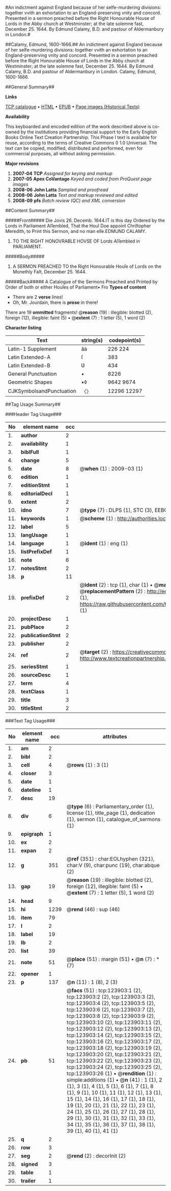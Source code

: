 #An indictment against England because of her selfe-murdering divisions: together vvith an exhortation to an England-preserving vnity and concord. Presented in a sermon preached before the Right Honourable House of Lords in the Abby church at Westminster; at the late solemne fast, December 25. 1644. By Edmund Calamy, B.D. and pastour of Aldermanbury in London.#

##Calamy, Edmund, 1600-1666.##
An indictment against England because of her selfe-murdering divisions: together vvith an exhortation to an England-preserving vnity and concord. Presented in a sermon preached before the Right Honourable House of Lords in the Abby church at Westminster; at the late solemne fast, December 25. 1644. By Edmund Calamy, B.D. and pastour of Aldermanbury in London.
Calamy, Edmund, 1600-1666.

##General Summary##

**Links**

[TCP catalogue](http://www.ota.ox.ac.uk/tcp/)  • 
[HTML](http://tei.it.ox.ac.uk/tcp/Texts-HTML/free/A78/A78979.html)  • 
[EPUB](http://tei.it.ox.ac.uk/tcp/Texts-EPUB/free/A78/A78979.epub) • 
[Page images (Historical Texts)](https://data.historicaltexts.jisc.ac.uk/view?pubId=eebo-99871492e&pageId=eebo-99871492e-123903-1)

**Availability**

This keyboarded and encoded edition of the
	       work described above is co-owned by the institutions
	       providing financial support to the Early English Books
	       Online Text Creation Partnership. This Phase I text is
	       available for reuse, according to the terms of Creative
	       Commons 0 1.0 Universal. The text can be copied,
	       modified, distributed and performed, even for
	       commercial purposes, all without asking permission.

**Major revisions**

1. __2007-04__ __TCP__ *Assigned for keying and markup*
1. __2007-05__ __Apex CoVantage__ *Keyed and coded from ProQuest page images*
1. __2008-06__ __John Latta__ *Sampled and proofread*
1. __2008-06__ __John Latta__ *Text and markup reviewed and edited*
1. __2008-09__ __pfs__ *Batch review (QC) and XML conversion*

##Content Summary##

#####Front#####
Die Jovis 26. Decemb. 1644.IT is this day Ordered by the Lords in Parliament Aſſembled, That the HouI Doe appoint Chriſtopher Meredith, to Print this Sermon, and no man elſe.EDMUND CALAMY.
1. TO THE RIGHT HONOVRABLE HOVSE OF Lords Aſſembled in PARLIAMENT.

#####Body#####

1. A SERMON PREACHED TO the Right Honourable Houſe of Lords on the Monethly Faſt, December 25. 1644.

#####Back#####
A Catalogue of the Sermons Preached and Printed by Order of both or either Houſes of Parliament▪ Fro
**Types of content**

  * There are 2 **verse** lines!
  * Oh, Mr. Jourdain, there is **prose** in there!

There are 19 **ommitted** fragments! 
 @__reason__ (19) : illegible: blotted (2), foreign (12), illegible: faint (5)  •  @__extent__ (7) : 1 letter (5), 1 word (2)

**Character listing**


|Text|string(s)|codepoint(s)|
|---|---|---|
|Latin-1 Supplement|âà|226 224|
|Latin Extended-A|ſ|383|
|Latin Extended-B|Ʋ|434|
|General Punctuation|•|8226|
|Geometric Shapes|▪◊|9642 9674|
|CJKSymbolsandPunctuation|〈〉|12296 12297|

##Tag Usage Summary##

###Header Tag Usage###

|No|element name|occ|attributes|
|---|---|---|---|
|1.|__author__|2||
|2.|__availability__|1||
|3.|__biblFull__|1||
|4.|__change__|5||
|5.|__date__|8| @__when__ (1) : 2009-03 (1)|
|6.|__edition__|1||
|7.|__editionStmt__|1||
|8.|__editorialDecl__|1||
|9.|__extent__|2||
|10.|__idno__|7| @__type__ (7) : DLPS (1), STC (3), EEBO-CITATION (1), PROQUEST (1), VID (1)|
|11.|__keywords__|1| @__scheme__ (1) : http://authorities.loc.gov/ (1)|
|12.|__label__|5||
|13.|__langUsage__|1||
|14.|__language__|1| @__ident__ (1) : eng (1)|
|15.|__listPrefixDef__|1||
|16.|__note__|6||
|17.|__notesStmt__|2||
|18.|__p__|11||
|19.|__prefixDef__|2| @__ident__ (2) : tcp (1), char (1)  •  @__matchPattern__ (2) : ([0-9\-]+):([0-9IVX]+) (1), (.+) (1)  •  @__replacementPattern__ (2) : http://eebo.chadwyck.com/downloadtiff?vid=$1&page=$2 (1), https://raw.githubusercontent.com/textcreationpartnership/Texts/master/tcpchars.xml#$1 (1)|
|20.|__projectDesc__|1||
|21.|__pubPlace__|2||
|22.|__publicationStmt__|2||
|23.|__publisher__|2||
|24.|__ref__|2| @__target__ (2) : https://creativecommons.org/publicdomain/zero/1.0/ (1), http://www.textcreationpartnership.org/docs/. (1)|
|25.|__seriesStmt__|1||
|26.|__sourceDesc__|1||
|27.|__term__|4||
|28.|__textClass__|1||
|29.|__title__|3||
|30.|__titleStmt__|2||


###Text Tag Usage###

|No|element name|occ|attributes|
|---|---|---|---|
|1.|__am__|2||
|2.|__bibl__|2||
|3.|__cell__|4| @__rows__ (1) : 3 (1)|
|4.|__closer__|3||
|5.|__date__|1||
|6.|__dateline__|1||
|7.|__desc__|19||
|8.|__div__|6| @__type__ (6) : Parliamentary_order (1), license (1), title_page (1), dedication (1), sermon (1), catalogue_of_sermons (1)|
|9.|__epigraph__|1||
|10.|__ex__|2||
|11.|__expan__|2||
|12.|__g__|351| @__ref__ (351) : char:EOLhyphen (321), char:V (9), char:punc (19), char:abque (2)|
|13.|__gap__|19| @__reason__ (19) : illegible: blotted (2), foreign (12), illegible: faint (5)  •  @__extent__ (7) : 1 letter (5), 1 word (2)|
|14.|__head__|9||
|15.|__hi__|1239| @__rend__ (46) : sup (46)|
|16.|__item__|79||
|17.|__l__|2||
|18.|__label__|19||
|19.|__lb__|2||
|20.|__list__|39||
|21.|__note__|51| @__place__ (51) : margin (51)  •  @__n__ (7) : * (7)|
|22.|__opener__|1||
|23.|__p__|137| @__n__ (11) : 1 (8), 2 (3)|
|24.|__pb__|51| @__facs__ (51) : tcp:123903:1 (2), tcp:123903:2 (2), tcp:123903:3 (2), tcp:123903:4 (2), tcp:123903:5 (2), tcp:123903:6 (2), tcp:123903:7 (2), tcp:123903:8 (2), tcp:123903:9 (2), tcp:123903:10 (2), tcp:123903:11 (2), tcp:123903:12 (2), tcp:123903:13 (2), tcp:123903:14 (2), tcp:123903:15 (2), tcp:123903:16 (2), tcp:123903:17 (2), tcp:123903:18 (2), tcp:123903:19 (2), tcp:123903:20 (2), tcp:123903:21 (2), tcp:123903:22 (2), tcp:123903:23 (2), tcp:123903:24 (2), tcp:123903:25 (2), tcp:123903:26 (1)  •  @__rendition__ (1) : simple:additions (1)  •  @__n__ (41) : 1 (1), 2 (1), 3 (1), 4 (1), 5 (1), 6 (1), 7 (1), 8 (1), 9 (1), 10 (1), 11 (1), 12 (1), 13 (1), 15 (1), 14 (1), 16 (1), 17 (1), 18 (1), 19 (1), 20 (1), 21 (1), 22 (1), 23 (1), 24 (1), 25 (1), 26 (1), 27 (1), 28 (1), 29 (1), 30 (1), 31 (1), 32 (1), 33 (1), 34 (1), 35 (1), 36 (1), 37 (1), 38 (1), 39 (1), 40 (1), 41 (1)|
|25.|__q__|2||
|26.|__row__|3||
|27.|__seg__|2| @__rend__ (2) : decorInit (2)|
|28.|__signed__|3||
|29.|__table__|1||
|30.|__trailer__|1||
